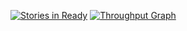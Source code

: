 [![Stories in Ready](https://badge.waffle.io/hexagon-integration-test/zen-test.png?label=ready&title=Ready)](https://waffle.io/hexagon-integration-test/zen-test)
[![Throughput Graph](https://graphs.waffle.io/hexagon-integration-test/zen-test/throughput.svg)](https://waffle.io/hexagon-integration-test/zen-test/metrics/throughput)
